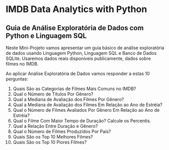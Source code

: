 # IMDB Data Analytics with Python
## Guia de Análise Exploratória de Dados com Python e Linguagem SQL

Neste Mini-Projeto vamos apresentar um guia básico de análise exploratória de dados usando Linguagem Python, Linguagem SQL e Banco de Dados SQLite. Usaremos dados reais disponíveis publicamente, dados sobre filmes no IMDB.

Ao aplicar Análise Exploratória de Dados vamos responder a estas 10 perguntas:

1. Quais São as Categorias de Filmes Mais Comuns no IMDB?
2. Qual o Número de Títulos Por Gênero?
3. Qual a Mediana de Avaliação dos Filmes Por Gênero?
4. Qual a Mediana de Avaliação dos Filmes Em Relação ao Ano de Estréia?
5. Qual o Número de Filmes Avaliados Por Gênero Em Relação ao Ano de Estréia?
6. Qual o Filme Com Maior Tempo de Duração? Calcule os Percentis.
7. Qual a Relação Entre Duração e Gênero?
8. Qual o Número de Filmes Produzidos Por País?
9. Quais São os Top 10 Melhores Filmes?
10. Quais São os Top 10 Piores Filmes?
